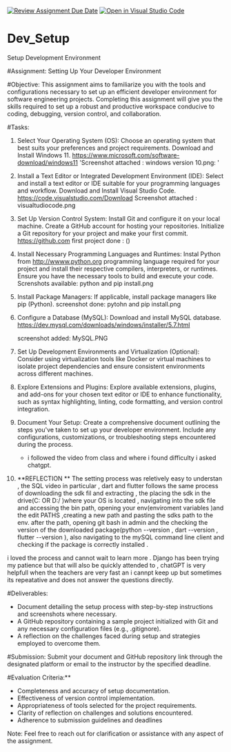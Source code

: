 [![Review Assignment Due Date](https://classroom.github.com/assets/deadline-readme-button-24ddc0f5d75046c5622901739e7c5dd533143b0c8e959d652212380cedb1ea36.svg)](https://classroom.github.com/a/vbnbTt5m)
[![Open in Visual Studio Code](https://classroom.github.com/assets/open-in-vscode-718a45dd9cf7e7f842a935f5ebbe5719a5e09af4491e668f4dbf3b35d5cca122.svg)](https://classroom.github.com/online_ide?assignment_repo_id=15263447&assignment_repo_type=AssignmentRepo)
# Dev_Setup
Setup Development Environment

#Assignment: Setting Up Your Developer Environment

#Objective:
This assignment aims to familiarize you with the tools and configurations necessary to set up an efficient developer environment for software engineering projects. Completing this assignment will give you the skills required to set up a robust and productive workspace conducive to coding, debugging, version control, and collaboration.

#Tasks:

1. Select Your Operating System (OS):
   Choose an operating system that best suits your preferences and project requirements. Download and Install Windows 11. https://www.microsoft.com/software-download/windows11
   'Screenshot attached : windows version 10.png: '

2. Install a Text Editor or Integrated Development Environment (IDE):
   Select and install a text editor or IDE suitable for your programming languages and workflow. Download and Install Visual Studio Code. https://code.visualstudio.com/Download
   Screenshot attached : visualtudiocode.png

3. Set Up Version Control System:
   Install Git and configure it on your local machine. Create a GitHub account for hosting your repositories. Initialize a Git repository for your project and make your first commit. https://github.com
   first project done : ()

4. Install Necessary Programming Languages and Runtimes:
  Instal Python from http://wwww.python.org programming language required for your project and install their respective compilers, interpreters, or runtimes. Ensure you have the necessary tools to build and execute your code.
  Screnshots available: python and pip install.png

5. Install Package Managers:
   If applicable, install package managers like pip (Python).
   screenshot done: pytohn and pip install.png

6. Configure a Database (MySQL):
   Download and install MySQL database. https://dev.mysql.com/downloads/windows/installer/5.7.html

   screenshot added: MySQL.PNG

7. Set Up Development Environments and Virtualization (Optional):
   Consider using virtualization tools like Docker or virtual machines to isolate project dependencies and ensure consistent environments across different machines.

8. Explore Extensions and Plugins:
   Explore available extensions, plugins, and add-ons for your chosen text editor or IDE to enhance functionality, such as syntax highlighting, linting, code formatting, and version control integration.


9. Document Your Setup:
    Create a comprehensive document outlining the steps you've taken to set up your developer environment. Include any configurations, customizations, or troubleshooting steps encountered during the process. 
    - i followed the video from class and where i found difficulty i asked chatgpt.

10. **REFLECTION **
The setting process was reletively easy to understan , the SQL video in particular , dart and flutter follows the same process of downloading the sdk fil and extracting , the placing the sdk in the drive(C: OR D:/ )where your OS is located , navigating into the sdk file and accessing the bin path, opening your env(enviroment variables )and the edit PATHS ,creating a new path and pasting the sdks path to the env. 
after the path, opening git bash in admin and the checking the version of the downloaded package(python --version , dart --version , flutter --version ), also navigating to the mySQL command line client and checking if the package is correctly installed . 

i loved the process and cannot wait to learn more . 
Django has been trying my patience but that will also be quickly attended to , chatGPT is very helpfull when the teachers are very fast an i cannpt keep up but sometimes its repeatative and does not answer the questions directly. 


#Deliverables:
- Document detailing the setup process with step-by-step instructions and screenshots where necessary.
- A GitHub repository containing a sample project initialized with Git and any necessary configuration files (e.g., .gitignore).
- A reflection on the challenges faced during setup and strategies employed to overcome them.

#Submission:
Submit your document and GitHub repository link through the designated platform or email to the instructor by the specified deadline.

#Evaluation Criteria:**
- Completeness and accuracy of setup documentation.
- Effectiveness of version control implementation.
- Appropriateness of tools selected for the project requirements.
- Clarity of reflection on challenges and solutions encountered.
- Adherence to submission guidelines and deadlines

Note: Feel free to reach out for clarification or assistance with any aspect of the assignment.

